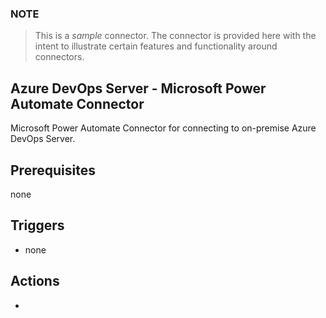 ### NOTE
> This is a *sample* connector.  The connector is provided here with the intent to illustrate certain features and functionality around connectors.

## Azure DevOps Server - Microsoft Power Automate Connector
Microsoft Power Automate Connector for connecting to on-premise Azure DevOps Server.

## Prerequisites
none

## Triggers

* none

## Actions

* 